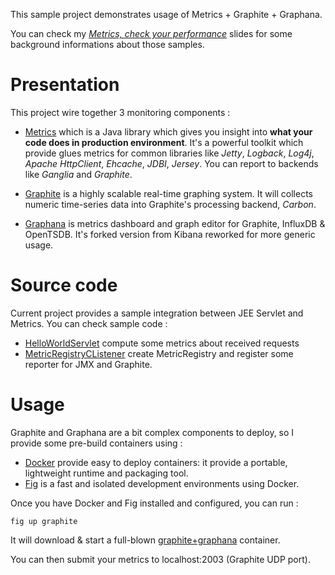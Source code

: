 This sample project demonstrates usage of Metrics + Graphite + Graphana.

You can check my _[Metrics, check your performance](http://www.drazzib.com/projects/docs/metrics)_ slides
for some background informations about those samples.
         
Presentation
============
This project wire together 3 monitoring components :

+ [Metrics](https://dropwizard.github.io/metrics/) which is a Java library which gives you insight into **what your code does in production environment**.
It's a powerful toolkit which provide glues metrics for common libraries like _Jetty_, _Logback_, _Log4j_, _Apache HttpClient_, _Ehcache_, _JDBI_, _Jersey_.
You can report to backends like _Ganglia_ and _Graphite_.

+ [Graphite](http://graphite.wikidot.com/) is a highly scalable real-time graphing system.
It will collects numeric time-series data into Graphite's processing backend, _Carbon_.

+ [Graphana](http://grafana.org/) is metrics dashboard and graph editor for Graphite, InfluxDB & OpenTSDB.
It's forked version from Kibana reworked for more generic usage. 

Source code
===========
Current project provides a sample integration between JEE Servlet and Metrics. You can check sample code :

+ [HelloWorldServlet](src/main/java/com/drazzib/metrics/HelloWorldServlet.java) compute some metrics about received requests
+ [MetricRegistryCListener](src/main/java/com/drazzib/metrics/MetricRegistryCListener.java) create MetricRegistry and
  register some reporter for JMX and Graphite.

Usage
=====
Graphite and Graphana are a bit complex components to deploy, so I provide some pre-build containers using :

+ [Docker](https://www.docker.com/) provide easy to deploy containers: it provide a portable, lightweight runtime and packaging tool.
+ [Fig](http://www.fig.sh) is a fast and isolated development environments using Docker.

Once you have Docker and Fig installed and configured, you can run :

```
fig up graphite
```

It will download & start a full-blown [graphite+graphana](https://registry.hub.docker.com/u/kamon/grafana_graphite/) container.

You can then submit your metrics to localhost:2003 (Graphite UDP port).

